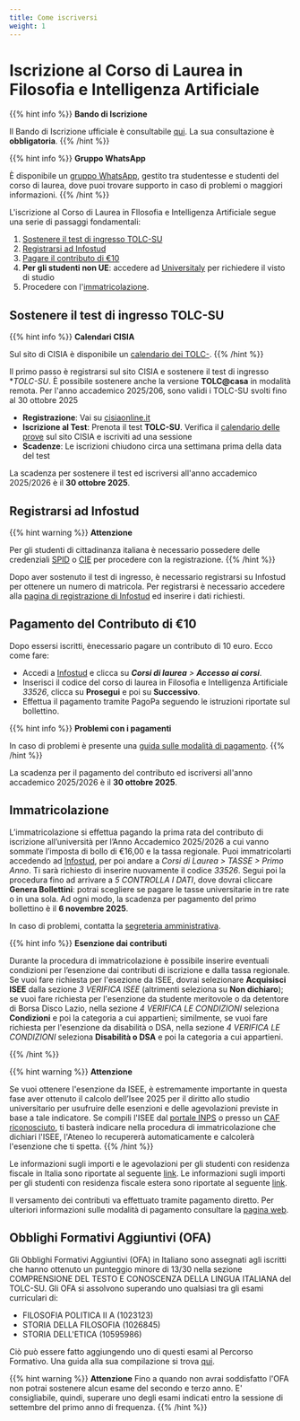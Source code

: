 ```yaml
---
title: Come iscriversi
weight: 1
---
```


# Iscrizione al Corso di Laurea in Filosofia e Intelligenza Artificiale

{{% hint info %}}
<i class="fa-solid fa-circle-info" style="color: #74C0FC;"></i> **Bando di Iscrizione**

Il Bando di Iscrizione ufficiale è consultabile [qui](https://corsidilaurea.uniroma1.it/it/course/33526/apply). La sua consultazione è **obbligatoria**.
{{% /hint %}}


{{% hint info %}}
<i class="fa-solid fa-circle-info" style="color: #74C0FC;"></i> **Gruppo WhatsApp**

È disponibile un [gruppo WhatsApp](https://chat.whatsapp.com/LYjbYWnufoi2L0pkUoW3U7), gestito tra studentesse e studenti del corso di laurea, dove puoi trovare supporto in caso di problemi o maggiori informazioni.
{{% /hint %}}

L'iscrizione al Corso di Laurea in FIlosofia e Intelligenza Artificiale segue una serie di passaggi fondamentali:
1. [Sostenere il test di ingresso TOLC-SU](#sostenere-il-test-di-ingresso-tolc-su)
2. [Registrarsi ad Infostud](#registrarsi-ad-infostud)
3. [Pagare il contributo di €10](#pagamento-del-contributo-di-10)
4. **Per gli studenti non UE**: accedere ad [Universitaly](http://www.universitaly.it/) per richiedere il visto di studio
5. Procedere con l'[immatricolazione](#immatricolazione).

## Sostenere il test di ingresso TOLC-SU

{{% hint info %}}
<i class="fa-solid fa-circle-info" style="color: #74C0FC;"></i> **Calendari CISIA**

Sul sito di CISIA è disponibile un [calendario dei TOLC-](https://testcisia.it/calendario.php?tolc=umanistica).
{{% /hint %}}

Il primo passo è registrarsi sul sito CISIA e sostenere il test di ingresso **TOLC-SU*. È possibile sostenere anche la versione **TOLC@casa** in modalità remota. Per l'anno accademico 2025/206, sono validi i TOLC-SU svolti fino al 30 ottobre 2025

- **Registrazione**: Vai su [cisiaonline.it](https://www.cisiaonline.it/)
- **Iscrizione al Test**: Prenota il test **TOLC-SU**. Verifica il [calendario delle prove](https://testcisia.it/calendario.php?tolc=umanistica) sul sito CISIA e iscriviti ad una sessione
- **Scadenze**: Le iscrizioni chiudono circa una settimana prima della data del test

La scadenza per sostenere il test ed iscriversi all'anno accademico 2025/2026 è il **30 ottobre 2025**.

## Registrarsi ad Infostud

{{% hint warning %}}
<i class="fa-solid fa-triangle-exclamation" style="color: #FFD43B;"></i> **Attenzione**

Per gli studenti di cittadinanza italiana è necessario possedere delle credenziali [SPID](https://www.spid.gov.it) o [CIE](https://www.cartaidentita.interno.gov.it) per procedere con la registrazione.
{{% /hint %}}

Dopo aver sostenuto il test di ingresso, è necessario registrarsi su Infostud per ottenere un numero di matricola. Per registrarsi è necessario accedere alla [pagina di registrazione di Infostud](https://www.studenti.uniroma1.it/phoenixreg/index.html) ed inserire i dati richiesti.

## Pagamento del Contributo di €10
Dopo essersi iscritti, ènecessario pagare un contributo di 10 euro. Ecco come fare:
- Accedi a [Infostud](https://www.uniroma1.it/it/node/25007) e clicca su _**Corsi di laurea** > **Accesso ai corsi**_.
- Inserisci il codice del corso di laurea in Filosofia e Intelligenza Artificiale _33526_, clicca su **Prosegui** e poi su **Successivo**.
- Effettua il pagamento tramite PagoPa seguendo le istruzioni riportate sul bollettino.

{{% hint info %}}
<i class="fa-solid fa-circle-info" style="color: #74C0FC;"></i> **Problemi con i pagamenti**

In caso di problemi è presente una [guida sulle modalità di pagamento](https://www.uniroma1.it/it/pagina/come-pagare).
{{% /hint %}}

La scadenza per il pagamento del contributo ed iscriversi all'anno accademico 2025/2026 è il **30 ottobre 2025**.

## Immatricolazione

L’immatricolazione si effettua pagando la prima rata del contributo di iscrizione all’università per l’Anno Accademico 2025/2026 a cui vanno sommate l’imposta di bollo di €16,00 e la tassa regionale. Puoi immatricolarti accedendo ad [Infostud](https://www.uniroma1.it/it/pagina-strutturale/studenti), per poi andare a _Corsi di Laurea > TASSE > Primo Anno_. Ti sarà richiesto di inserire nuovamente il codice _33526_. Segui poi la procedura fino ad arrivare a _5 CONTROLLA I DATI_, dove dovrai cliccare **Genera Bollettini**: potrai scegliere se pagare le tasse universitarie in tre rate o in una sola. Ad ogni modo, la scadenza per pagamento del primo bollettino è il **6 novembre 2025**.

In caso di problemi, contatta la [segreteria amministrativa](mailto:segrstudenti.filesuso@uniroma1.it).

{{% hint info %}}
<i class="fa-solid fa-circle-info" style="color: #74C0FC;"></i> **Esenzione dai contributi**

Durante la procedura di immatricolazione è possibile inserire eventuali condizioni per l’esenzione dai contributi di iscrizione e dalla tassa regionale. Se vuoi fare richiesta per l'esezione da ISEE, dovrai selezionare **Acquisisci ISEE** dalla sezione _3 VERIFICA ISEE_ (altrimenti seleziona su **Non dichiaro**); se vuoi fare richiesta per l'esenzione da studente meritovole o da detentore di Borsa Disco Lazio, nella sezione _4 VERIFICA LE CONDIZIONI_ seleziona **Condizioni** e poi la categoria a cui appartieni; similmente, se vuoi fare richiesta per l'esenzione da disabilità o DSA, nella sezione _4 VERIFICA LE CONDIZIONI_ seleziona **Disabilità o DSA** e poi la categoria a cui appartieni. 

{{% /hint %}}

{{% hint warning %}}
<i class="fa-solid fa-triangle-exclamation" style="color: #FFD43B;"></i> **Attenzione**

Se vuoi ottenere l'esenzione da ISEE, è estremamente importante in questa fase aver ottenuto il calcolo dell’Isee 2025 per il diritto allo studio universitario per usufruire delle esenzioni e delle agevolazioni previste in base a tale indicatore. Se compili l'ISEE dal [portale INPS](https://servizi2.inps.it/servizi/PortaleUnicoIsee) o presso un [CAF riconosciuto](https://www.inps.it/it/it/sedi-e-contatti/sedi/patronati.html), ti basterà indicare nella procedura di immatricolazione che dichiari l'ISEE, l'Ateneo lo recupererà automaticamente e calcolerà l'esenzione che ti spetta.
{{% /hint %}}

Le informazioni sugli importi e le agevolazioni per gli studenti con residenza fiscale in Italia sono riportate al seguente [link](https://www.uniroma1.it/it/node/24520). Le informazioni sugli importi per gli studenti con residenza fiscale estera sono riportate al seguente [link](https://www.uniroma1.it/en/pagina/tuition-fees-and-grants#fees-for-students-with-foreign-citizenship-and-or-foreign-income).

Il versamento dei contributi va effettuato tramite pagamento diretto. Per ulteriori informazioni sulle modalità di pagamento consultare la [pagina web](https://www.uniroma1.it/it/node/24500).

## Obblighi Formativi Aggiuntivi (OFA)
Gli Obblighi Formativi Aggiuntivi (OFA) in Italiano sono assegnati agli iscritti che hanno ottenuto un punteggio minore di 13/30  nella sezione COMPRENSIONE DEL TESTO E CONOSCENZA DELLA LINGUA ITALIANA del TOLC-SU. Gli OFA si assolvono superando uno qualsiasi tra gli esami curriculari di:
- FILOSOFIA POLITICA II A (1023123) 
- STORIA DELLA FILOSOFIA (1026845)
- STORIA DELL'ETICA  (10595986)

Ciò può essere fatto aggiungendo uno di questi esami al Percorso Formativo. Una guida alla sua compilazione si trova [qui](/33526/info/abc/percorso-formativo).

{{% hint warning %}}
<i class="fa-solid fa-triangle-exclamation" style="color: #FFD43B;"></i> **Attenzione**
Fino a quando non avrai soddisfatto l'OFA non potrai sostenere alcun esame del secondo e terzo anno. E' consigliabile, quindi, superare uno degli esami indicati entro la sessione di settembre del primo anno di frequenza.
{{% /hint %}}